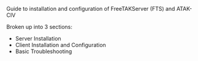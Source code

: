Guide to installation and configuration of FreeTAKServer (FTS) and ATAK-CIV

Broken up into 3 sections:
  - Server Installation
  - Client Installation and Configuration
  - Basic Troubleshooting
